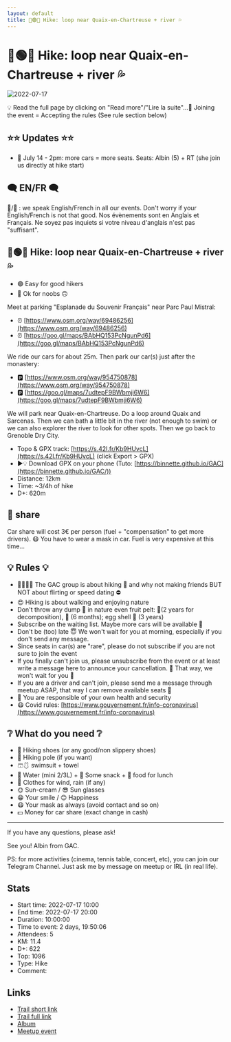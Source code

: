 ```yaml
---
layout: default
title: 🥾🟢🔵 Hike: loop near Quaix-en-Chartreuse + river 💦
---
```


# 🥾🟢🔵 Hike: loop near Quaix-en-Chartreuse + river 💦

![2022-07-17](../img/orig/2022-07-17.jpg)

💡 Read the full page by clicking on "Read more"/"Lire la suite"...💜
Joining the event = Accepting the rules (See rule section below)

##  ⭐⭐ Updates ⭐⭐ 

* 📅 July 14 - 2pm: more cars = more seats. Seats: Albin (5) + RT (she join us directly at hike start)

##  🗨️ EN/FR 🗨️ 
🦅/🐓 : we speak English/French in all our events. Don't worry if your English/French is not that good. Nos évènements sont en Anglais et Français. Ne soyez pas inquiets si votre niveau d'anglais n'est pas "suffisant".

##  🥾🟢🔵 Hike: loop near Quaix-en-Chartreuse + river 💦 

* 🟢 Easy for good hikers
* 🔵 Ok for noobs 🙃

Meet at parking "Esplanade du Souvenir Français" near Parc Paul Mistral:

* ⏰ [https://www.osm.org/way/69486256](https://www.osm.org/way/69486256)
* ⏰ [https://goo.gl/maps/BAbHQ153PcNgunPd6](https://goo.gl/maps/BAbHQ153PcNgunPd6)

We ride our cars for about 25m. Then park our car(s) just after the monastery:

* 🅿️ [https://www.osm.org/way/954750878](https://www.osm.org/way/954750878)
* 🅿️ [https://goo.gl/maps/7udtepF9BWbmji6W6](https://goo.gl/maps/7udtepF9BWbmji6W6)

We will park near Quaix-en-Chartreuse. Do a loop around Quaix and Sarcenas. Then we can bath a little bit in the river (not enough to swim) or we can also explorer the river to look for other spots. Then we go back to Grenoble Dry City.

* Topo & GPX track: [https://s.42l.fr/Kb9HUvcL](https://s.42l.fr/Kb9HUvcL) (click Export > GPX)
* ▶💡 Download GPX on your phone (Tuto: [https://binnette.github.io/GAC](https://binnette.github.io/GAC/))
* Distance: 12km
* Time: \~3/4h of hike
* D+: 620m

##  🚗 share 
Car share will cost 3€ per person (fuel + "compensation" to get more drivers). 😷 You have to wear a mask in car. Fuel is very expensive at this time...

##  💡 Rules 💡 

* 🚶‍♀️🚶‍♂️ The GAC group is about hiking 🥾 and why not making friends BUT NOT about flirting or speed dating ⛔
* 😍 Hiking is about walking and enjoying nature
* Don't throw any dump 🚮 in nature even fruit pelt: 🍌(2 years for decomposition), 🍊 (6 months); egg shell 🥚 (3 years)
* Subscribe on the waiting list. Maybe more cars will be available 🚗
* Don't be (too) late 😇 We won't wait for you at morning, especially if you don't send any message.
* Since seats in car(s) are "rare", please do not subscribe if you are not sure to join the event
* If you finally can't join us, please unsubscribe from the event or at least write a message here to announce your cancellation. 💜 That way, we won't wait for you 💜
* If you are a driver and can't join, please send me a message through meetup ASAP, that way I can remove available seats 🚗
* 💟 You are responsible of your own health and security
* 😷 Covid rules: [https://www.gouvernement.fr/info-coronavirus](https://www.gouvernement.fr/info-coronavirus)

##  ❔ What do you need ❔ 

* 🥾 Hiking shoes (or any good/non slippery shoes)
* 🥢 Hiking pole (if you want)
* 🩳🩱 swimsuit + towel
* 🧃 Water (mini 2/3L) + 🍫 Some snack + 🥗 food for lunch
* 🍃 Clothes for wind, rain (if any)
* 🌞 Sun-cream / 😎 Sun glasses
* 😁 Your smile / 😊 Happiness
* 😷 Your mask as always (avoid contact and so on)
* 💵 Money for car share (exact change in cash)

***

If you have any questions, please ask!

See you! Albin from GAC.

PS: for more activities (cinema, tennis table, concert, etc), you can join our Telegram Channel. Just ask me by message on meetup or IRL (in real life).

## Stats

- Start time: 2022-07-17 10:00
- End time: 2022-07-17 20:00
- Duration: 10:00:00
- Time to event: 2 days, 19:50:06
- Attendees: 5
- KM: 11.4
- D+: 622
- Top: 1096
- Type: Hike
- Comment: 

## Links

- [Trail short link](https://s.42l.fr/Kb9HUvcL)
- [Trail full link]()
- [Album](https://binnette.github.io/GacImg2022/2022-07-17-🥾🟢🔵-Hike-loop-near-Quaix-en-Chartreuse-river-💦.html)
- [Meetup event](https://www.meetup.com/grenoble-adventure-club-english-french/events/287182372/)
